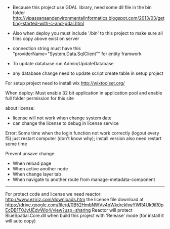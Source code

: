 ﻿- Because this project use GDAL library, need some dll file in the bin folder
http://vipassanaandenvironmentalinformatics.blogspot.com/2013/03/getting-started-with-c-and-gdal.html

- Also when deploy you must include '/bin' to this project to make sure all files copy above exist on server


- connection string must have this "providerName="System.Data.SqlClient"" for entity framwork
- To update database run Admin/UpdateDatabase
- any database change need to update script create table in setup project

For setup project need to install wix http://wixtoolset.org/

When deploy: 
Must enable 32 bit application in application pool and enable full folder permission for this site


about license:
- license will not work when change system date
- can change the license to debug in license service

Error:
Some time when the login function not work correctly (logout every f5) just restart computer (don't know why); install version also need restart some time

Prevent unsave change:
- When reload page
- When active another node
- When change layer tab
- When navigate to another route from manage-metadata-component

-------------------------
For protect code and license we need reactor: http://www.eziriz.com/downloads.htm
the license file download at https://drive.google.com/file/d/0B52HmbNWVv4qWkdrckhwYWR4Uk9iR0pEcDB1T0JyUEdvWlo4/view?usp=sharing
Reactor will protect BlueSpatial.Core.dll when build this project with 'Release' mode (for install it will auto copy)
